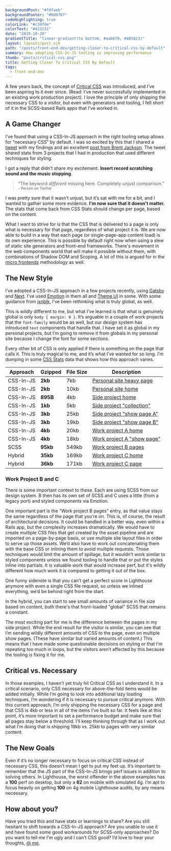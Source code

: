 ```yaml
---
backgroundPost: "#fdfaeb"
backgroundFooter: "#0d0707"
codeHighlighting: true
colorLink: "#c34f0e"
colorText: "#423231"
date: "2019-10-20"
gradientTitle: "linear-gradient(to bottom, #aab670, #485823)"
layout: layouts/post.njk
path: "/posts/front-end-dev/getting-closer-to-critical-css-by-default"
summary: How adopting CSS-In-JS tooling is improving performance
thumb: "posts/critical-css.png"
title: Getting Closer To Critical CSS By Default
tags:
  - front-end-dev
---
```


A few years back, the concept of [Critical CSS](https://www.smashingmagazine.com/2015/08/understanding-critical-css/) was introduced, and I’ve been aspiring to it ever since. (Read: I’ve never successfully implemented in an existing work production project). I love the principle of only shipping the necessary CSS to a visitor, but even with generators and tooling, I fell short of it in the SCSS-based Rails apps that I’ve worked in.

## A Game Changer

I’ve found that using a CSS-In-JS approach in the right tooling setup allows for "necessary CSS" by default. I was so excited by this that I shared a [tweet](https://twitter.com/dandenney/status/1154800003673710593?s=20) with my findings and an excellent [post from Brent Jackson](https://t.co/W2CwoUeRZa?amp=1). The tweet shared stats from 3 projects that I had in production that used different techniques for styling.

I got a reply that didn’t share my excitement. **Insert record scratching sound and the music stopping**.

<blockquote>
  "The keyword <em>different</em> missing here. Completely unjust comparison."
  <br />
  <small>- Person on Twitter</small>
</blockquote>

I was pretty sure that it wasn’t unjust, but it’s sat with me for a bit, and I wanted to gather some more evidence. **I'm now sure that it doesn't matter.** The stats that come back from CSS Stats should change per page, based on the content.

What I want to strive for is that the CSS that is delivered to a page is only what is necessary for that page, regardless of what project it is. We are now able to build in a way that each page (or single-page-app content load) is its own experience. This is possible by default right now when using a slew of static site generators and front-end frameworks. There's movement in the web components world that will make it possible without them, with combinations of Shadow DOM and Scoping. A lot of this is argued for in the [micro frontends](https://micro-frontends.org) methodology as well.

## The New Style

I’ve adopted a CSS-In-JS approach in a few projects recently, using [Gatsby](https://www.gatsbyjs.org/) and [Next](https://nextjs.org/). I’ve used [Emotion](https://emotion.sh/docs/introduction) in them all and [Theme UI](https://theme-ui.com/) in some. With some guidance from [jxnblk](https://twitter.com/jxnblk/status/1148328820468068355?s=20), I’ve been rethinking what is truly global, as well.

This is wildly different to me, but what I’ve learned is that what is genuinely global is only `body { margin: 0 }`. It’s arguable in a couple of work projects that the `font-family` would be as well, but our design system has introduced `text` components that handle that. I have set it as global in my personal projects, but I’m going to remove it from globals in my personal site because I change the font for some sections.

Every other bit of CSS is only applied if there is something on the page that calls it. This is truly magical to me, and it’s what I’ve wanted for so long. I’m dumping in some [CSS Stats](https://cssstats.com/) data that shows how this approach varies.

<CustomTable>

| Approach  | Gzipped  | File Size | Description                                                                                               |
| --------- | -------- | --------- | --------------------------------------------------------------------------------------------------------- |
| CSS-In-JS | **2kb**  | 7kb       | [Personal site heavy page](https://www.dandenney.com/learning-to-cook)                                    |
| CSS-In-JS | **2kb**  | 10kb      | [Personal site home](https://www.dandenney.com)                                                           |
| CSS-In-JS | **895B** | 4kb       | [Side project home](https://www.truecrimeresearchers.com)                                                 |
| CSS-In-JS | **1kb**  | 5kb       | [Side project "collection"](https://www.truecrimeresearchers.com/cases)                                   |
| CSS-In-JS | **3kb**  | 25kb      | [Side project "show page A"](https://www.truecrimeresearchers.com/cases/emma-fillipoff)                   |
| CSS-In-JS | **3kb**  | 19kb      | [Side project "show page B"](https://www.truecrimeresearchers.com/cases/mitrice-richardson)               |
| CSS-In-JS | **4kb**  | 20kb      | [Work project A home](https://www.datacamp.com/resources)                                                 |
| CSS-In-JS | **4kb**  | 18kb      | [Work project A "show page"](https://www.datacamp.com/resources/whitepapers/what-data-fluency-looks-like) |
| SCSS      | **95kb** | 549kb     | [Work project B pages](https://www.datacamp.com/pricing)                                                  |
| Hybrid    | **35kb** | 169kb     | [Work project C home](https://www.datacamp.com)                                                           |
| Hybrid    | **36kb** | 171kb     | [Work project C page](https://www.datacamp.com)                                                           |

</CustomTable>

### Work Project B and C

There is some important context to these. Each are using SCSS from our design system. B then has its own set of SCSS and C uses a little (from a legacy port) and styled components via Emotion.

One important part is the “Work project B pages” entry, as that value stays the same regardless of the page that you’re on. This is, of course, the result of architectural decisions. It could be handled in a better way, even within a Rails app, but the complexity increases dramatically. We would have to create multiple CSS files that get created by the asset pipeline and are imported on a page-by-page basis, or use multiple site layout files in order to serve up those assets. We’d also have to work out concatenating them with the base CSS or inlining them to avoid multiple requests. Those techniques would limit the amount of spillage, but it wouldn't work similar to styled components unless we found tooling to handle that or put the styles inline into partials. It is valuable work that would increase perf, but it's wildly different how much work it is compared to getting it out of the box.

One funny sidenote is that you can’t get a perfect score in Lighthouse anymore with even a single CSS file request, so unless we inlined everything, we’d be behind right from the start.

In the hybrid, you can start to see small amounts of variance in file size based on content, buth there's that front-loaded "global" SCSS that remains a constant.

The most exciting part for me is the difference between the pages in my side project. While the end result for the visitor is similar, you can see that I’m sending wildly different amounts of CSS to the page, even on multiple show pages. (These have similar but varied amounts of content.) This means that I have made some questionable decisions on styling or that I’m repeating too much in loops, but the visitors aren’t affected by this because the tooling is fixing it for me.

## Critical vs. Necessary

In those examples, I haven’t yet truly hit Critical CSS as I understand it. In a critical scenario, only CSS necessary for above-the-fold items would be added initially. While I’m going to look into additional lazy loading techniques, I’m wondering if it is necessary to pursue critical anymore. With this current approach, I’m only shipping the necessary CSS for a page and that CSS is 4kb or less in all of the items I’ve built so far. It feels like at this point, it’s more important to set a performance budget and make sure that all pages stay below a threshold. I’ll keep thinking through that as I work out what I’m doing that is shipping 19kb vs. 25kb to pages with very similar content.

## The New Goals

Even if it’s no longer necessary to focus on critical CSS instead of necessary CSS, this doesn’t mean I get to put my feet up. It’s important to remember that the JS part of the CSS-In-JS brings perf issues in addition to solving others. In Lighthouse, the worst offender in the above examples has a **100** perf on desktop, but only a **62** on mobile with simulated 4g. I’m apt to focus heavily on getting **100** on 4g mobile Lighthouse audits, by any means necessary.

## How about you?

Have you tried this and have stats or learnings to share? Are you still hesitant to shift towards a CSS-In-JS approach? Are you unable to use it and have found some good workarounds for SCSS-only approaches? Do you want to tell me I'm ugly and I can't CSS good? I’d love to hear your thoughts, [@ me](https://twitter.com/dandenney).
